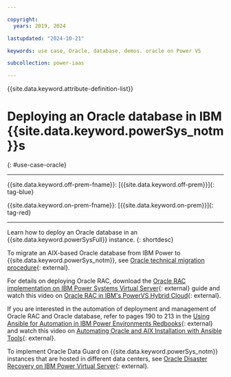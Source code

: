```yaml
---

copyright:
  years: 2019, 2024

lastupdated: "2024-10-21"

keywords: use case, Oracle, database, demos. oracle on Power VS

subcollection: power-iaas

---
```


{{site.data.keyword.attribute-definition-list}}

# Deploying an Oracle database in IBM {{site.data.keyword.powerSys_notm}}s
{: #use-case-oracle}

---



{{site.data.keyword.off-prem-fname}}: [{{site.data.keyword.off-prem}}]{: tag-blue}


{{site.data.keyword.on-prem-fname}}: [{{site.data.keyword.on-prem}}]{: tag-red}


---

Learn how to deploy an Oracle database in an {{site.data.keyword.powerSysFull}} instance.
{: shortdesc}

To migrate an AIX-based Oracle database from IBM Power to {{site.data.keyword.powerSys_notm}}, see [Oracle technical migration procedure](https://cloud.ibm.com/media/docs/downloads/power-iaas/Oracle_Technical_Migration_procedure.pdf){: external}.

For details on deploying Oracle RAC, download the [Oracle RAC implementation on IBM Power Systems Virtual Server](https://www.ibm.com/support/pages/node/6999243){: external} guide and watch this video on [Oracle RAC in IBM's PowerVS Hybrid Cloud](https://ibm.biz/Oracle_RAC_PowerVS_Hybrid_Cloud_Webinar){: external}.

If you are interested in the automation of deployment and management of Oracle RAC and Oracle database, refer to pages 190 to 213 in the [Using Ansible for Automation in IBM Power Environments Redbooks](https://www.redbooks.ibm.com/redpieces/pdfs/sg248551.pdf){: external} and watch this video on [Automating Oracle and AIX Installation with Ansible Tools](https://ibm.biz/Automating_Oracle_and_AIX_with_Ansible){: external}.

To implement Oracle Data Guard on {{site.data.keyword.powerSys_notm}} instances that are hosted in different data centers, see [Oracle Disaster Recovery on IBM Power Virtual Server](https://www.ibm.com/downloads/cas/LOEM24KA){: external}.
